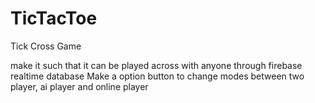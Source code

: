# TicTacToe
 Tick Cross Game

 make it such that it can be played across with anyone through firebase realtime database
 Make a option button to change modes between two player, ai player and online player